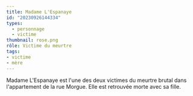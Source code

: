 ```yaml
---
title: Madame L'Espanaye
id: "20230926144334"
types:
  - personnage
  - victime
thumbnail: rose.png
rôle: Victime du meurtre
tags:
- victime
- mère
---
```


Madame L'Espanaye est l'une des deux victimes du meurtre brutal dans l'appartement de la rue Morgue. Elle est retrouvée morte avec sa fille.
